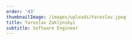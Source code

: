 ```yaml
---
order: '43'
thumbnailImage: /images/uploads/Yaroslav.jpeg
title: Yaroslav Zaklynskyi
subtitle: Software Engineer
---
```


